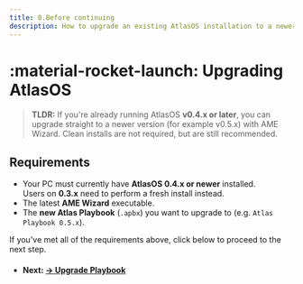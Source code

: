 ```yaml
---
title: 0.Before continuing
description: How to upgrade an existing AtlasOS installation to a newer version without reinstalling Windows.
---
```


# :material-rocket-launch: Upgrading AtlasOS

> **TLDR:** If you're already running AtlasOS **v0.4.x or later**, you can upgrade straight to a newer version (for example v0.5.x) with AME Wizard. Clean installs are not required, but are still recommended.  

## Requirements

* Your PC must currently have **AtlasOS 0.4.x or newer** installed.  
  Users on **0.3.x** need to perform a fresh install instead.
* The latest **AME Wizard** executable.  
* The **new Atlas Playbook** (`.apbx`) you want to upgrade to (e.g. `Atlas Playbook 0.5.x`).

If you've met all of the requirements above, click below to proceed to the next step.
<div class="grid cards" markdown>

-   #### Next: **[-> Upgrade Playbook](/getting-started/upgrade/upgrade-playbook)**

</div>